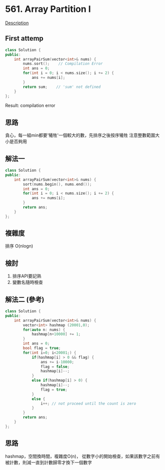 # 561. Array Partition I

[Description](https://leetcode.com/problems/array-partition-i/description/)

## First attemp
``` C++
class Solution {
public:
    int arrayPairSum(vector<int>& nums) {
        nums.sort();    // Compilation Error
        int ans = 0;
        for(int i = 0; i < nums.size(); i += 2) {
            ans += nums[i];
        }
        return sum;    // 'sum' not defined
    }
};
```
Result: compilation error

## 思路
貪心，每一組min都要'犧牲'一個較大的數，先排序之後按序犧牲
注意整數範圍大小是否夠用

## 解法一
``` C++
class Solution {
public:
    int arrayPairSum(vector<int>& nums) {
        sort(nums.begin(), nums.end());
        int ans = 0;
        for(int i = 0; i < nums.size(); i += 2) {
            ans += nums[i];
        }
        return ans;
    }
};
```

## 複雜度
排序 O(nlogn)


## 檢討
1. 排序API要記熟
2. 變數名隨時檢查

## 解法二 (參考)
``` C++
class Solution {
public:
    int arrayPairSum(vector<int>& nums) {
        vector<int> hashmap (20001,0);
        for(auto n: nums) {
            hashmap[n+10000] += 1;
        }
        int ans = 0;
        bool flag = true;
        for(int i=0; i<20001;) {
            if(hashmap[i] > 0 && flag) {
                ans += i-10000;
                flag = false;
                hashmap[i]--;
            }
            else if(hashmap[i] > 0) {
                hashmap[i]--;
                flag = true;
            }
            else {
                i++; // not proceed until the count is zero
            }
        }
        return ans;
    }
};
```

## 思路
hashmap，空間換時間，複雜度O(n)，
從數字小的開始檢查，如果該數字之前有被計數，則減一直到計數歸零才換下一個數字